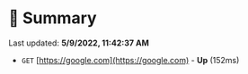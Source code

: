 # 📖 Summary
Last updated: **5/9/2022, 11:42:37 AM**

- `GET` [https://google.com](https://google.com) - **Up** (152ms)
